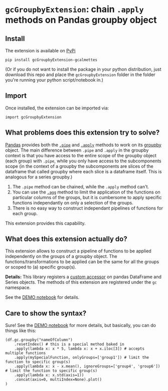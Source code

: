 # `gcGroupbyExtension`: chain `.apply` methods on Pandas groupby object

## Install
The extension is available on [PyPi](https://pypi.org/project/gcGroupbyExtension-gcalmettes/)
```
pip install gcGroupbyExtension-gcalmettes
```

(Or if you do not want to install the package in your python distribution, just download this repo and place the `gcGroupbyExtension` folder in the folder you're running your python script/notebook in.)

## Import
Once installed, the extension can be imported via:
```
import gcGroupbyExtension
```

## What problems does this extension try to solve?
[Pandas](https://pandas.pydata.org) provides both the [`.pipe`](https://pandas.pydata.org/pandas-docs/stable/reference/api/pandas.core.groupby.GroupBy.pipe.html) and [`.apply`](https://pandas.pydata.org/pandas-docs/stable/reference/api/pandas.core.groupby.GroupBy.apply.html) methods to work on its [groupby](https://pandas.pydata.org/pandas-docs/stable/reference/api/pandas.DataFrame.groupby.html) object.
The main difference between `.pipe` and `.apply` in the groupby context is that you have access to the entire scope of the groupby object (each group) with `.pipe`, while you only have access to the subcomponents scope (in the context of a groupby the subcomponents are slices of the dataframe that called groupby where each slice is a dataframe itself. This is analogous for a series groupby.)
1) The `.pipe` method can be chained, while the `.apply` method can't.
2) You can use the [`.agg`](https://pandas.pydata.org/pandas-docs/version/0.22/generated/pandas.core.groupby.DataFrameGroupBy.agg.html) method to limit the application of the functions on particular columns of the groups, but it is cumbersome to apply specific functions independantly on only a selection of the groups.
3) There is no easy way to construct independant pipelines of functions for each group.

This extension provides this capability.

## What does this extension actually do?
This extension allows to construct a pipeline of functions to be applied independently on the groups of a groupby object. The functions/transformations to be applied can be the same for all the groups or scoped to (a) specific group(s).

**Details:**
This library registers a [custom accessor](https://pandas.pydata.org/pandas-docs/stable/development/extending.html) on pandas DataFrame and Series objects.
The methods of this extension are registered under the `gc` namespace.

See the [DEMO notebook](https://github.com/gcalmettes/pandas-groupby-apply-chaining-extension/blob/master/demo.ipynb) for details. 

## Care to show the syntax?
Sure! See the [DEMO notebook](https://github.com/gcalmettes/pandas-groupby-apply-chaining-extension/blob/master/demo.ipynb) for more details, but basically, you can do things like this:

```
(df.gc.groupby("nameOfColumn")
    .resetIndex() # this is a special method baked in
    .apply(lambda x: x * 5, lambda x: x + x.iloc[3]) # accepts multiple functions
    .apply(mySpecialFunction, onlyGroups=['group1']) # limit the function to specific group(s)
    .apply(lambda x: x - x.mean(), ignoreGroups=['group4', 'group6']) # limit the function to specific group(s)
    .apply(lambda x: x.std(axis=1))
    .concat(axis=0, multiIndex=None).plot()
)
```
